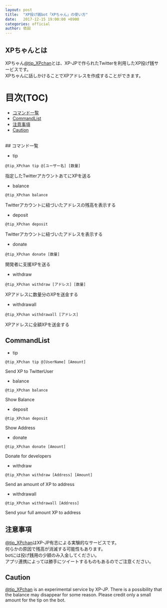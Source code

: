```yaml
---
layout: post
title:  "XP投げ銭bot「XPちゃん」の使い方"
date:   2017-12-15 19:00:00 +0900
categories: official
author: 依田
---
```

## XPちゃんとは
XPちゃん[@tip_XPchan](https://twitter.com/tip_XPchan)とは、XP-JPで作られたTwitterを利用したXP投げ銭サービスです。  
XPちゃんに話しかけることでXPアドレスを作成することができます。  

# 目次(TOC)
- [コマンド一覧](#コマンド一覧)
- [CommandList](#commandlist)
- [注意事項](#注意事項)
- [Caution](#caution)

<br>
## コマンド一覧

- tip
```
@tip_XPchan tip @[ユーザー名] [数量]
```
指定したTwitterアカウントあてにXPを送る

- balance
```
@tip_XPchan balance
```
Twitterアカウントに紐づいたアドレスの残高を表示する

- deposit
```
@tip_XPchan deposit
```
Twitterアカウントに紐づいたアドレスを表示する

- donate
```
@tip_XPchan donate [数量]
```
開発者に支援XPを送る

- withdraw
```
@tip_XPchan withdraw [アドレス] [数量]
```
XPアドレスに数量分のXPを送金する

- withdrawall
```
@tip_XPchan withdrawall [アドレス]
```
XPアドレスに全額XPを送金する

## CommandList

- tip
```
@tip_XPchan tip @[UserName] [Amount]
```
Send XP to TwitterUser

- balance
```
@tip_XPchan balance
```
Show Balance

- deposit
```
@tip_XPchan deposit
```
Show Address

- donate
```
@tip_XPchan donate [Amount]
```
Donate for developers

- withdraw
```
@tip_XPchan withdraw [Address] [Amount]
```
Send an amount of XP to address

- withdrawall
```
@tip_XPchan withdrawall [Address]
```
Send your full amount XP to address

## 注意事項
[@tip_XPchan](https://twitter.com/tip_XPchan)はXP-JP有志による実験的なサービスです。  
何らかの原因で残高が消滅する可能性もあります。  
botには投げ銭用の少額のみ入金してください。  
アプリ連携によっては勝手にツイートするものもあるのでご注意ください。

## Caution  
[@tip_XPchan](https://twitter.com/tip_XPchan) is an experimental service by XP-JP.
There is a possibility that the balance may disappear for some reason.
Please credit only a small amount for the tip on the bot.

